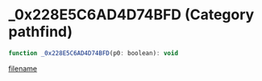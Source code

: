 # _0x228E5C6AD4D74BFD (Category pathfind)

```js
function _0x228E5C6AD4D74BFD(p0: boolean): void
```

[filename](_0x228E5C6AD4D74BFD_m.md ':include')